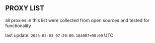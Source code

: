 ## PROXY LIST

all proxies in this list were collected from open sources and tested for functionality

last update: `2025-02-03 07:20:00.184007+00:00` UTC